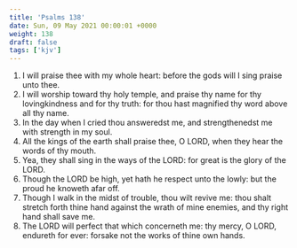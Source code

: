 ```yaml
---
title: 'Psalms 138'
date: Sun, 09 May 2021 00:00:01 +0000
weight: 138
draft: false
tags: ['kjv'] 
---
```


1. I will praise thee with my whole heart: before the gods will I sing praise unto thee.
2. I will worship toward thy holy temple, and praise thy name for thy lovingkindness and for thy truth: for thou hast magnified thy word above all thy name.
3. In the day when I cried thou answeredst me, and strengthenedst me with strength in my soul.
4. All the kings of the earth shall praise thee, O LORD, when they hear the words of thy mouth.
5. Yea, they shall sing in the ways of the LORD: for great is the glory of the LORD.
6. Though the LORD be high, yet hath he respect unto the lowly: but the proud he knoweth afar off.
7. Though I walk in the midst of trouble, thou wilt revive me: thou shalt stretch forth thine hand against the wrath of mine enemies, and thy right hand shall save me.
8. The LORD will perfect that which concerneth me: thy mercy, O LORD, endureth for ever: forsake not the works of thine own hands.
